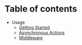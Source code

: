 # Table of contents

* Usage
  * [Getting Started](usage/getting-started.md)
  * [Asynchronous Actions](usage/async-actions.md)
  * [Middleware](usage/middleware.md)
